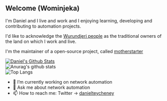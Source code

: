 
## Welcome (Wominjeka)

I'm Daniel and I live and work and I enjoying learning, developing and contributing to automation projects.

I'd like to acknowledge the [Wurundjeri people](https://www.wurundjeri.com.au/) as the traditional owners of the land on which I work and live.

I'm the maintainer of a open-source project, called [motherstarter](https://github.com/writememe/motherstarter)

[![Daniel's Github Stats](https://github-readme-stats.vercel.app/api?username=writememe&count_private=true&show_icons=true&include_all_commits=true&theme=vision-friendly-dark)](https://github.com/anuraghazra/github-readme-stats)
<br>
![Anurag's github stats](https://github-readme-stats.vercel.app/api?username=writememe&show_icons=true)
<br>
![Top Langs](https://github-readme-stats.vercel.app/api/top-langs/?username=writememe&show_icons=true)


- 🔭 I’m currently working on network automation
- 💬 Ask me about network automation
- 📫 How to reach me: Twitter -> [danielteycheney](https://twitter.com/danielteycheney)


